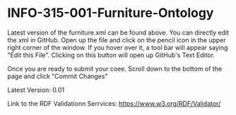 # INFO-315-001-Furniture-Ontology

Latest version of the furniture.xml can be found above. You can directly edit the xml in GitHub. Open up the file and click on the pencil icon in the upper right corner of the window. If you hover over it, a tool bar will appear saying "Edit this File". Clicking on this button will open up GitHub's Text Editor.

Once you are ready to submit your coee. Scroll down to the bottom of the page and click "Commit Changes" 

Latest Version: 0.01

Link to the RDF Validationn Serrvices: https://www.w3.org/RDF/Validator/
